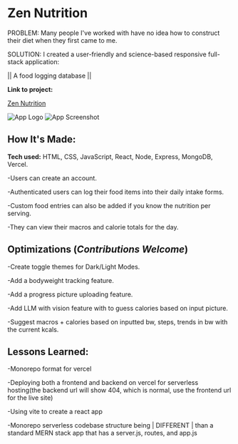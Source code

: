 # Zen Nutrition

PROBLEM: Many people I've worked with have no idea how to construct their diet when they first came to me.



SOLUTION: I created a user-friendly and science-based responsive full-stack application:

|| A food logging database ||

**Link to project:**

[Zen Nutrition](<LIVE VERSION URL>)

![App Logo](https://drive.google.com/uc?export=view&id=1rJACkTCTARcP5WiBNMxjdwFxGOmQGMUn) ![App Screenshot](<DRIVE SCREENSHOT>)

## How It's Made:

**Tech used:** HTML, CSS, JavaScript, React, Node, Express, MongoDB, Vercel.

-Users can create an account.

-Authenticated users can log their food items into their daily intake forms.

-Custom food entries can also be added if you know the nutrition per serving.

-They can view their macros and calorie totals for the day.


## Optimizations (*Contributions Welcome*)

-Create toggle themes for Dark/Light Modes.

-Add a bodyweight tracking feature.

-Add a progress picture uploading feature.

-Add LLM with vision feature with to guess calories based on input picture.

-Suggest macros + calories based on inputted bw, steps, trends in bw with the current kcals.

## Lessons Learned:

-Monorepo format for vercel

-Deploying both a frontend and backend on vercel for serverless hosting(the backend url will show 404, which is normal, use the frontend url for the live site)

-Using vite to create a react app

-Monorepo serverless codebase structure being | DIFFERENT | than a standard MERN stack app that has a server.js, routes, and app.js